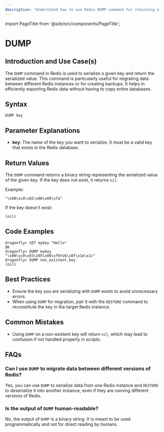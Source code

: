 ```yaml
---
description: "Understand how to use Redis DUMP command for returning a serialized version of stored value."
---
```


import PageTitle from '@site/src/components/PageTitle';

# DUMP

<PageTitle title="Redis DUMP Explained (Better Than Official Docs)" />

## Introduction and Use Case(s)

The `DUMP` command in Redis is used to serialize a given key and return the serialized value. This command is particularly useful for migrating data between different Redis instances or for creating backups. It helps in efficiently exporting Redis data without having to copy entire databases.

## Syntax

```plaintext
DUMP key
```

## Parameter Explanations

- **key**: The name of the key you want to serialize. It must be a valid key that exists in the Redis database.

## Return Values

The `DUMP` command returns a binary string representing the serialized value of the given key. If the key does not exist, it returns `nil`.

Example:

```plaintext
"\x00\xc0\x02\x06\x00\xfa"
```

If the key doesn't exist:

```plaintext
(nil)
```

## Code Examples

```cli
dragonfly> SET mykey "Hello"
OK
dragonfly> DUMP mykey
"\x00\xc0\x03\x05\x00\xf9rU$\x8f\x1e\x1c"
dragonfly> DUMP non_existent_key
(nil)
```

## Best Practices

- Ensure the key you are serializing with `DUMP` exists to avoid unnecessary errors.
- When using `DUMP` for migration, pair it with the `RESTORE` command to reconstitute the key in the target Redis instance.

## Common Mistakes

- Using `DUMP` on a non-existent key will return `nil`, which may lead to confusion if not handled properly in scripts.

## FAQs

### Can I use `DUMP` to migrate data between different versions of Redis?

Yes, you can use `DUMP` to serialize data from one Redis instance and `RESTORE` to deserialize it into another instance, even if they are running different versions of Redis.

### Is the output of `DUMP` human-readable?

No, the output of `DUMP` is a binary string. It is meant to be used programmatically and not for direct reading by humans.
